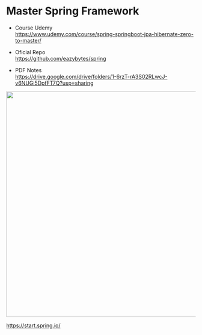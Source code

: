 # Master Spring Framework

* Course Udemy  
https://www.udemy.com/course/spring-springboot-jpa-hibernate-zero-to-master/  

* Oficial Repo  
https://github.com/eazybytes/spring  

* PDF Notes  
  https://drive.google.com/drive/folders/1-6rzT-rA3S02RLwcJ-v6NUGi5DpfFT7Q?usp=sharing


<img src="https://antoniodiaz.github.io/images/spring_udemy_master.png" width="600"/> 

https://start.spring.io/
